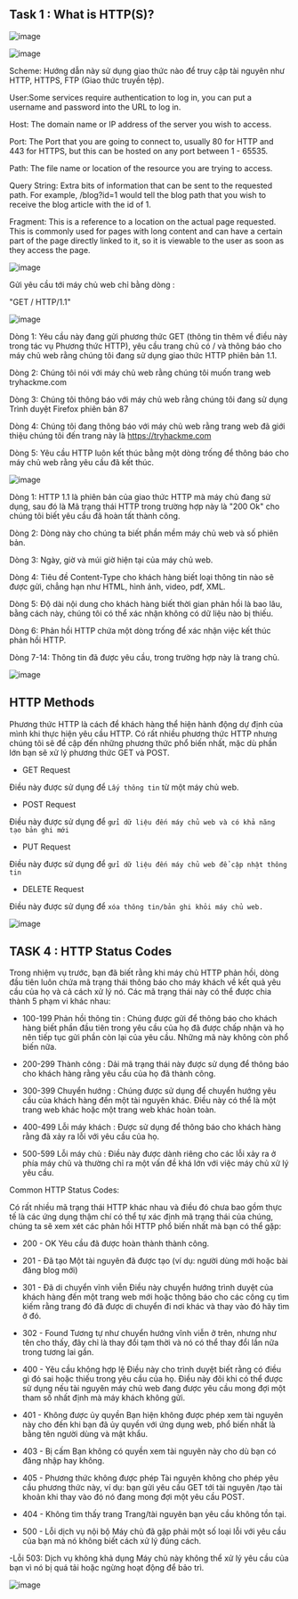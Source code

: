 ## Task 1 : What is HTTP(S)?

![image](https://github.com/yeuubonn2k4/TRYHACKME/assets/161863346/857a23a8-1cb8-4a9b-a119-ecd6a2bd2fa2)

![image](https://github.com/yeuubonn2k4/TRYHACKME/assets/161863346/a3b09b7e-4b6d-4335-ae74-9b8d03162600)

Scheme: Hướng dẫn này sử dụng giao thức nào để truy cập tài nguyên như HTTP, HTTPS, FTP (Giao thức truyền tệp).

User:Some services require authentication to log in, you can put a username and password into the URL to log in.

Host: The domain name or IP address of the server you wish to access.

Port: The Port that you are going to connect to, usually 80 for HTTP and 443 for HTTPS, but this can be hosted on any port between 1 - 65535.

Path: The file name or location of the resource you are trying to access.

Query String: Extra bits of information that can be sent to the requested path. For example, /blog?id=1 would tell the blog path that you wish to receive the blog article with the id of 1.

Fragment: This is a reference to a location on the actual page requested. This is commonly used for pages with long content and can have a certain part of the page directly linked to it, so it is viewable to the user as soon as they access the page.

![image](https://github.com/yeuubonn2k4/TRYHACKME/assets/161863346/1a60f392-9928-4458-99be-3241276192d0)

Gửi yêu cầu tới máy chủ web chỉ bằng dòng :

 "GET / HTTP/1.1"

 ![image](https://github.com/yeuubonn2k4/TRYHACKME/assets/161863346/e24f86e6-2f66-45c6-8413-75792eebd7ee)

Dòng 1: Yêu cầu này đang gửi phương thức GET (thông tin thêm về điều này trong tác vụ Phương thức HTTP), yêu cầu trang chủ có / và thông báo cho máy chủ web rằng chúng tôi đang sử dụng giao thức HTTP phiên bản 1.1.

Dòng 2: Chúng tôi nói với máy chủ web rằng chúng tôi muốn trang web tryhackme.com

Dòng 3: Chúng tôi thông báo với máy chủ web rằng chúng tôi đang sử dụng Trình duyệt Firefox phiên bản 87

Dòng 4: Chúng tôi đang thông báo với máy chủ web rằng trang web đã giới thiệu chúng tôi đến trang này là https://tryhackme.com

Dòng 5: Yêu cầu HTTP luôn kết thúc bằng một dòng trống để thông báo cho máy chủ web rằng yêu cầu đã kết thúc.

![image](https://github.com/yeuubonn2k4/TRYHACKME/assets/161863346/f166a55f-ea40-4166-8575-ee71209ec36c)

Dòng 1: HTTP 1.1 là phiên bản của giao thức HTTP mà máy chủ đang sử dụng, sau đó là Mã trạng thái HTTP trong trường hợp này là "200 Ok" cho chúng tôi biết yêu cầu đã hoàn tất thành công.

Dòng 2: Dòng này cho chúng ta biết phần mềm máy chủ web và số phiên bản.

Dòng 3: Ngày, giờ và múi giờ hiện tại của máy chủ web.

Dòng 4: Tiêu đề Content-Type cho khách hàng biết loại thông tin nào sẽ được gửi, chẳng hạn như HTML, hình ảnh, video, pdf, XML.

Dòng 5: Độ dài nội dung cho khách hàng biết thời gian phản hồi là bao lâu, bằng cách này, chúng tôi có thể xác nhận không có dữ liệu nào bị thiếu.

Dòng 6: Phản hồi HTTP chứa một dòng trống để xác nhận việc kết thúc phản hồi HTTP.

Dòng 7-14: Thông tin đã được yêu cầu, trong trường hợp này là trang chủ.

![image](https://github.com/yeuubonn2k4/TRYHACKME/assets/161863346/84197752-a348-476e-8532-da020265bd67)

## HTTP Methods

Phương thức HTTP là cách để khách hàng thể hiện hành động dự định của mình khi thực hiện yêu cầu HTTP. Có rất nhiều phương thức HTTP nhưng chúng tôi sẽ đề cập đến những phương thức phổ biến nhất, mặc dù phần lớn bạn sẽ xử lý phương thức GET và POST.

- GET Request

Điều này được sử dụng để ` Lấy thông tin ` từ một máy chủ web.

- POST Request

Điều này được sử dụng để ` gửi dữ liệu đến máy chủ web và có khả năng tạo bản ghi mới `

- PUT Request

Điều này được sử dụng để ` gửi dữ liệu đến máy chủ web để cập nhật thông tin `

- DELETE Request

Điều này được sử dụng để ` xóa thông tin/bản ghi khỏi máy chủ web. `

![image](https://github.com/yeuubonn2k4/TRYHACKME/assets/161863346/28103230-64ea-43de-83ca-21bc76cea430)

## TASK 4 : HTTP Status Codes

Trong nhiệm vụ trước, bạn đã biết rằng khi máy chủ HTTP phản hồi, dòng đầu tiên luôn chứa mã trạng thái thông báo cho máy khách về kết quả yêu cầu của họ và cả cách xử lý nó. Các mã trạng thái này có thể được chia thành 5 phạm vi khác nhau:

- 100-199 Phản hồi thông tin : Chúng được gửi để thông báo cho khách hàng biết phần đầu tiên trong yêu cầu của họ đã được chấp nhận và họ nên tiếp tục gửi phần còn lại của yêu cầu. Những mã này không còn phổ biến nữa.

- 200-299 Thành công : Dải mã trạng thái này được sử dụng để thông báo cho khách hàng rằng yêu cầu của họ đã thành công.

- 300-399 Chuyển hướng : Chúng được sử dụng để chuyển hướng yêu cầu của khách hàng đến một tài nguyên khác. Điều này có thể là một trang web khác hoặc một trang web khác hoàn toàn.

- 400-499 Lỗi máy khách : Được sử dụng để thông báo cho khách hàng rằng đã xảy ra lỗi với yêu cầu của họ.

- 500-599 Lỗi máy chủ : Điều này được dành riêng cho các lỗi xảy ra ở phía máy chủ và thường chỉ ra một vấn đề khá lớn với việc máy chủ xử lý yêu cầu.

Common HTTP Status Codes:

Có rất nhiều mã trạng thái HTTP khác nhau và điều đó chưa bao gồm thực tế là các ứng dụng thậm chí có thể tự xác định mã trạng thái của chúng, chúng ta sẽ xem xét các phản hồi HTTP phổ biến nhất mà bạn có thể gặp:

- 200 - OK Yêu cầu đã được hoàn thành thành công.

- 201 - Đã tạo Một tài nguyên đã được tạo (ví dụ: người dùng mới hoặc bài đăng blog mới)

- 301 - Đã di chuyển vĩnh viễn Điều này chuyển hướng trình duyệt của khách hàng đến một trang web mới hoặc thông báo cho các công cụ tìm kiếm rằng trang đó đã được di chuyển đi nơi khác và thay vào đó hãy tìm ở đó.

- 302 - Found Tương tự như chuyển hướng vĩnh viễn ở trên, nhưng như tên cho thấy, đây chỉ là thay đổi tạm thời và nó có thể thay đổi lần nữa trong tương lai gần.

- 400 - Yêu cầu không hợp lệ Điều này cho trình duyệt biết rằng có điều gì đó sai hoặc thiếu trong yêu cầu của họ. Điều này đôi khi có thể được sử dụng nếu tài nguyên máy chủ web đang được yêu cầu mong đợi một tham số nhất định mà máy khách không gửi.

- 401 - Không được ủy quyền Bạn hiện không được phép xem tài nguyên này cho đến khi bạn đã ủy quyền với ứng dụng web, phổ biến nhất là bằng tên người dùng và mật khẩu.

- 403 - Bị cấm Bạn không có quyền xem tài nguyên này cho dù bạn có đăng nhập hay không.

- 405 - Phương thức không được phép Tài nguyên không cho phép yêu cầu phương thức này, ví dụ: bạn gửi yêu cầu GET tới tài nguyên /tạo tài khoản khi thay vào đó nó đang mong đợi một yêu cầu POST.

- 404 - Không tìm thấy trang Trang/tài nguyên bạn yêu cầu không tồn tại.

- 500 - Lỗi dịch vụ nội bộ Máy chủ đã gặp phải một số loại lỗi với yêu cầu của bạn mà nó không biết cách xử lý đúng cách.

-Lỗi 503: Dịch vụ không khả dụng Máy chủ này không thể xử lý yêu cầu của bạn vì nó bị quá tải hoặc ngừng hoạt động để bảo trì.


![image](https://github.com/yeuubonn2k4/TRYHACKME/assets/161863346/f9e21900-7883-4e6a-9919-3fa841002574)

